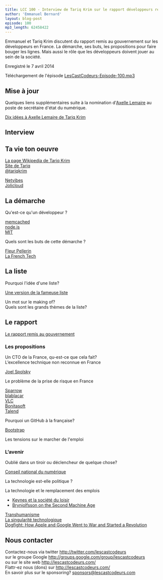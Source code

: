 ```yaml
---
title: LCC 100 - Interview de Tariq Krim sur le rapport développeurs remis au gouvernement
author: 'Emmanuel Bernard'
layout: blog-post
episode: 100
mp3_length: 62458422
---
```

Emmanuel et Tariq Krim discutent du rapport remis au gouvernement sur les développeurs en France.
La démarche, ses buts, les propositions pour faire bouger les lignes.
Mais aussi le rôle que les développeurs doivent jouer au sein de la société.

Enregistré le 7 avril 2014

Téléchargement de l'épisode [LesCastCodeurs-Episode-100.mp3](http://traffic.libsyn.com/lescastcodeurs/LesCastCodeurs-Episode-100.mp3)  

## Mise à jour

Quelques liens supplémentaires suite à la nomination d'[Axelle Lemaire](http://www.axellelemaire.eu) au poste de secrétaire d'état du numérique.

[Dix idées à Axelle Lemaire de Tariq Krim](http://pro.01net.com/editorial/617852/dix-idees-nouvelles-pour-le-nouveau-secretaire-d-etat-au-numerique/)  

## Interview

## Ta vie ton oeuvre

[La page Wikipedia de Tariq Krim](https://en.wikipedia.org/wiki/Tariq_Krim)  
[Site de Tariq](http://tariqkrim.com/)  
[@tariqkrim](https://twitter.com/tariqkrim)  

[Netvibes](http://www.netvibes.com/en)  
[Jolicloud](http://www.jolicloud.com)  

## La démarche

Qu'est-ce qu'un développeur ?

[memcached](http://www.memcached.org)  
[node.js](http://nodejs.org)  
[MIT](http://www.mit.edu)  

Quels sont les buts de cette démarche ?

[Fleur Pellerin](https://fr.wikipedia.org/wiki/Fleur_Pellerin)  
[La French Tech](http://www.lafrenchtech.com)  

## La liste

Pourquoi l'idée d'une liste?  

[Une version de la fameuse liste](http://www.usine-digitale.fr/article/decouvrez-la-liste-de-developpeurs-francais-selectionnes-par-tariq-krim.N250762)  

Un mot sur le making of?  
Quels sont les grands thèmes de la liste?  

## Le rapport

[Le rapport remis au gouvernement](http://www.redressement-productif.gouv.fr/files/20140306_rapport_tariq_krim.pdf)  

### Les propositions

Un CTO de la France, qu-est-ce que cela fait?  
L’excellence technique non reconnue en France  

[Joel Spolsky](http://www.joelonsoftware.com/items/2009/03/09.html)  

Le problème de la prise de risque en France  

[Sparrow](http://www.sparrowmailapp.com)  
[blablacar](http://www.covoiturage.fr)  
[VLC](https://www.videolan.org/vlc/)  
[Bonitasoft](http://www.bonitasoft.com)  
[Talend](http://www.talend.com)  

Pourquoi un GitHub à la française?

[Bootstrap](http://getbootstrap.com)  

Les tensions sur le marcher de l'emploi  

### L’avenir

Oublié dans un tiroir ou déclencheur de quelque chose?

[Conseil national du numérique](http://www.cnnumerique.fr)  

La technologie est-elle politique ?

La technologie et le remplacement des emplois

* [Keynes et la société du loisir](http://money.howstuffworks.com/five-day-weekend2.htm)  
* [Brynjolfsson on the Second Machine Age](http://www.econtalk.org/archives/2014/02/brynjolfsson_on.html)  

[Transhumanisme](https://fr.wikipedia.org/wiki/Transhumanisme)  
[La singularité technologique](https://fr.wikipedia.org/wiki/Singularité_technologique)  
[Dogfight: How Apple and Google Went to War and Started a Revolution](http://www.amazon.fr/Dogfight-Apple-Google-Started-Revolution-ebook/dp/B00BIV1R98)  

## Nous contacter

Contactez-nous via twitter <http://twitter.com/lescastcodeurs>  
sur le groupe Google <http://groups.google.com/group/lescastcodeurs>  
ou sur le site web <http://lescastcodeurs.com/>  
Flattr-ez nous (dons) sur <http://lescastcodeurs.com/>  
En savoir plus sur le sponsoring? sponsors@lescastcodeurs.com
